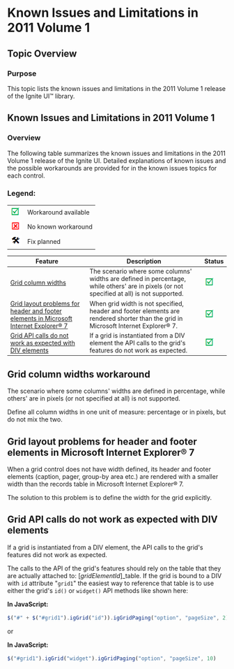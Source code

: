 ﻿<!--
|metadata|
{
    "fileName": "known-issues-and-limitations-2011-volume-1",
    "controlName": "",
    "tags": ["Known Issues"]
}
|metadata|
-->

# Known Issues and Limitations in 2011 Volume 1


## Topic Overview
### Purpose

This topic lists the known issues and limitations in the 2011 Volume 1 release of the Ignite UI™ library.


## Known Issues and Limitations in 2011 Volume 1
### Overview

The following table summarizes the known issues and limitations in the 2011 Volume 1 release of the Ignite UI. Detailed explanations of known issues and the possible workarounds are provided for in the known issues topics for each control.

### Legend:

<table class="table">
    <tbody>
        <tr>
            <td><img src="../../images/images/positive.png" alt="" class="img-responsive"></td>
            <td>Workaround available</td>
        </tr>
        <tr>
            <td><img src="../../images/images/negative.png" alt="" class="img-responsive"></td>
            <td>No known workaround</td>
        </tr>
        <tr>
            <td><img src="../../images/images/plannedFix.png" alt="" class="img-responsive"></td>
            <td>Fix planned</td>
        </tr>
    </tbody>
</table>


Feature | Description | Status
---|---|---
[Grid column widths](#grid-column-widths)|The scenario where some columns' widths are defined in percentage, while others' are in pixels (or not specified at all) is not supported.|![](../../images/images/positive.png)
[Grid layout problems for header and footer elements in Microsoft Internet Explorer® 7](#grid-layout-problem-ie7)|When grid width is not specified, header and footer elements are rendered shorter than the grid in Microsoft Internet Explorer® 7.|![](../../images/images/positive.png)
[Grid API calls do not work as expected with DIV elements](#grid-api-call-no-work)|If a grid is instantiated from a DIV element the API calls to the grid's features do not work as expected.|![](../../images/images/positive.png)



## <a id="grid-column-widths"></a>Grid column widths workaround

The scenario where some columns' widths are defined in percentage, while
others' are in pixels (or not specified at all) is not supported.

Define all column widths in one unit of measure: percentage or in pixels, but do not mix the two.

## <a id="grid-layout-problem-ie7"></a>Grid layout problems for header and footer elements in Microsoft Internet Explorer® 7

When a grid control does not have width defined, its header and footer elements (caption, pager, group-by area etc.) are rendered with a smaller width than the records table in Microsoft Internet Explorer® 7.

The solution to this problem is to define the width for the grid explicitly.

## <a id="grid-api-call-no-work"></a>Grid API calls do not work as expected with DIV elements

If a grid is instantiated from a DIV element, the API calls to the grid's features did not work as expected.

The calls to the API of the grid's features should rely on the table that they are actually attached to: [*gridElementId*]_table. If the grid is bound to a DIV with `id` attribute "`grid1`" the easiest way to reference that table is to use either the grid's `id()` or `widget()` API methods like shown here:

**In JavaScript:**

```js
$("#" + $("#grid1").igGrid("id")).igGridPaging("option", "pageSize", 2)
```

or

**In JavaScript:**

```js
$("#grid1").igGrid("widget").igGridPaging("option", "pageSize", 10)
```



 

 


